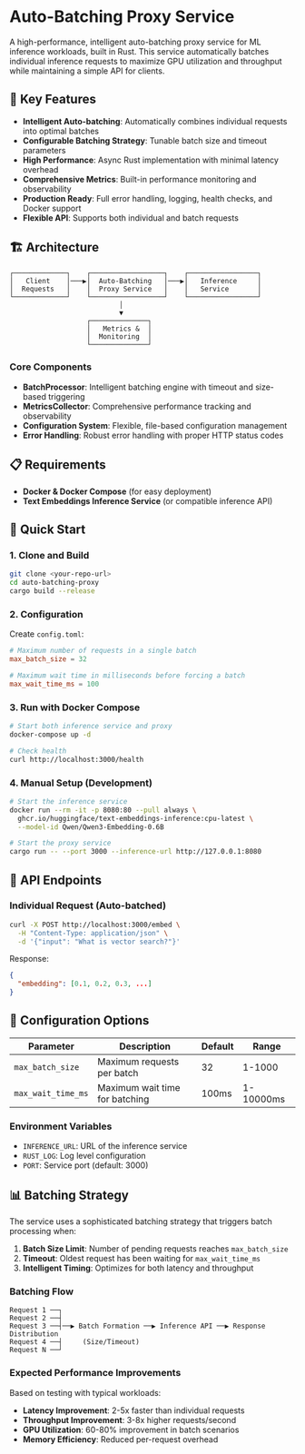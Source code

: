 # Auto-Batching Proxy Service

A high-performance, intelligent auto-batching proxy service for ML inference workloads, built in Rust. This service automatically batches individual inference requests to maximize GPU utilization and throughput while maintaining a simple API for clients.

## 🚀 Key Features

- **Intelligent Auto-batching**: Automatically combines individual requests into optimal batches
- **Configurable Batching Strategy**: Tunable batch size and timeout parameters
- **High Performance**: Async Rust implementation with minimal latency overhead  
- **Comprehensive Metrics**: Built-in performance monitoring and observability
- **Production Ready**: Full error handling, logging, health checks, and Docker support
- **Flexible API**: Supports both individual and batch requests

## 🏗️ Architecture

```
┌─────────────┐    ┌──────────────────┐    ┌─────────────────┐
│   Client    │───▶│  Auto-Batching   │───▶│   Inference     │
│  Requests   │    │  Proxy Service   │    │   Service       │
└─────────────┘    └──────────────────┘    └─────────────────┘
                           │
                           ▼
                   ┌──────────────┐
                   │   Metrics &  │
                   │  Monitoring  │
                   └──────────────┘
```

### Core Components

- **BatchProcessor**: Intelligent batching engine with timeout and size-based triggering
- **MetricsCollector**: Comprehensive performance tracking and observability  
- **Configuration System**: Flexible, file-based configuration management
- **Error Handling**: Robust error handling with proper HTTP status codes

## 📋 Requirements

- **Docker & Docker Compose** (for easy deployment)
- **Text Embeddings Inference Service** (or compatible inference API)

## 🚀 Quick Start

### 1. Clone and Build

```bash
git clone <your-repo-url>
cd auto-batching-proxy
cargo build --release
```

### 2. Configuration

Create `config.toml`:

```toml
# Maximum number of requests in a single batch
max_batch_size = 32

# Maximum wait time in milliseconds before forcing a batch
max_wait_time_ms = 100
```

### 3. Run with Docker Compose

```bash
# Start both inference service and proxy
docker-compose up -d

# Check health
curl http://localhost:3000/health
```

### 4. Manual Setup (Development)

```bash
# Start the inference service
docker run --rm -it -p 8080:80 --pull always \
  ghcr.io/huggingface/text-embeddings-inference:cpu-latest \
  --model-id Qwen/Qwen3-Embedding-0.6B

# Start the proxy service
cargo run -- --port 3000 --inference-url http://127.0.0.1:8080
```

## 📡 API Endpoints

### Individual Request (Auto-batched)
```bash
curl -X POST http://localhost:3000/embed \
  -H "Content-Type: application/json" \
  -d '{"input": "What is vector search?"}'
```

Response:
```json
{
  "embedding": [0.1, 0.2, 0.3, ...]
}
```
## 🔧 Configuration Options

| Parameter | Description | Default | Range |
|-----------|-------------|---------|-------|
| `max_batch_size` | Maximum requests per batch | 32 | 1-1000 |
| `max_wait_time_ms` | Maximum wait time for batching | 100ms | 1-10000ms |

### Environment Variables

- `INFERENCE_URL`: URL of the inference service
- `RUST_LOG`: Log level configuration
- `PORT`: Service port (default: 3000)

## 📊 Batching Strategy

The service uses a sophisticated batching strategy that triggers batch processing when:

1. **Batch Size Limit**: Number of pending requests reaches `max_batch_size`
2. **Timeout**: Oldest request has been waiting for `max_wait_time_ms` 
3. **Intelligent Timing**: Optimizes for both latency and throughput

### Batching Flow

```
Request 1 ──┐
Request 2 ──┤
Request 3 ──┤──▶ Batch Formation ──▶ Inference API ──▶ Response Distribution
Request 4 ──┤     (Size/Timeout)
Request N ──┘
```

### Expected Performance Improvements

Based on testing with typical workloads:

- **Latency Improvement**: 2-5x faster than individual requests
- **Throughput Improvement**: 3-8x higher requests/second  
- **GPU Utilization**: 60-80% improvement in batch scenarios
- **Memory Efficiency**: Reduced per-request overhead